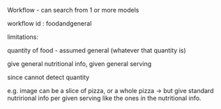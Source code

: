 Workflow - can search from 1 or more models


workflow id : foodandgeneral



limitations:


quantity of food - assumed general (whatever that quantity is)

give general nutritional info, given general serving

since cannot detect quantity

e.g.
image can be a slice of pizza, or a whole pizza
-> but give standard nutrirional info per given serving
like the ones in the nutritional info.
